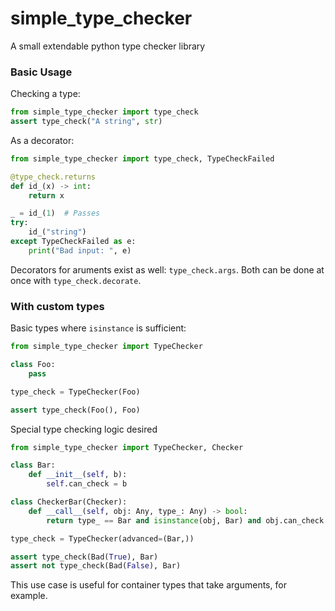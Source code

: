 # simple\_type\_checker

A small extendable python type checker library

### Basic Usage

Checking a type:
```python
from simple_type_checker import type_check
assert type_check("A string", str)
```

As a decorator:
```python
from simple_type_checker import type_check, TypeCheckFailed

@type_check.returns
def id_(x) -> int:
    return x

_ = id_(1)  # Passes
try:
    id_("string")
except TypeCheckFailed as e:
    print("Bad input: ", e)
```

Decorators for aruments exist as well: `type_check.args`. Both can be done at once with `type_check.decorate`.

### With custom types

Basic types where `isinstance` is sufficient:
```python
from simple_type_checker import TypeChecker

class Foo:
    pass

type_check = TypeChecker(Foo)

assert type_check(Foo(), Foo)
```

Special type checking logic desired
```python
from simple_type_checker import TypeChecker, Checker

class Bar:
    def __init__(self, b):
        self.can_check = b

class CheckerBar(Checker):
    def __call__(self, obj: Any, type_: Any) -> bool:
        return type_ == Bar and isinstance(obj, Bar) and obj.can_check

type_check = TypeChecker(advanced=(Bar,))

assert type_check(Bad(True), Bar)
assert not type_check(Bad(False), Bar)
```
This use case is useful for container types that take arguments, for example.
